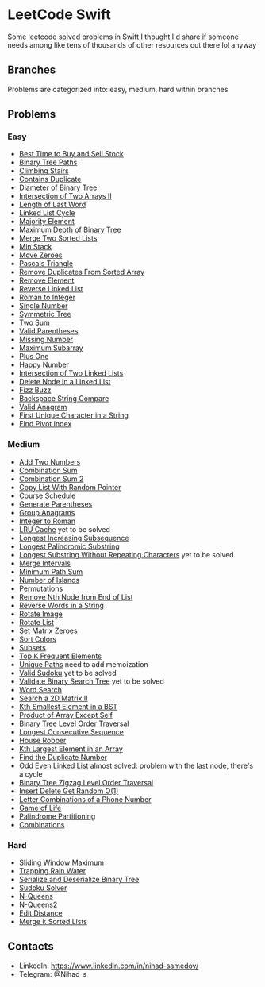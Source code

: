 # LeetCode Swift
Some leetcode solved problems in Swift I thought I'd share if someone needs among like tens of thousands of other resources out there lol anyway

## Branches
Problems are categorized into: easy, medium, hard within branches

## Problems
### Easy
* [Best Time to Buy and Sell Stock](https://github.com/N-ihad/LeetCode-Swift/tree/easy/BestTimeToBuyAndSellStock)
* [Binary Tree Paths](https://github.com/N-ihad/LeetCode-Swift/tree/easy/BinaryTreePaths)
* [Climbing Stairs](https://github.com/N-ihad/LeetCode-Swift/tree/easy/ClimbingStairs)
* [Contains Duplicate](https://github.com/N-ihad/LeetCode-Swift/tree/easy/ContainsDuplicate)
* [Diameter of Binary Tree](https://github.com/N-ihad/LeetCode-Swift/tree/easy/DiameterOfBinaryTree)
* [Intersection of Two Arrays II](https://github.com/N-ihad/LeetCode-Swift/tree/easy/IntersectionOfTwoArraysII)
* [Length of Last Word](https://github.com/N-ihad/LeetCode-Swift/tree/easy/LengthOfLastWord)
* [Linked List Cycle](https://github.com/N-ihad/LeetCode-Swift/tree/easy/LinkedListCycle)
* [Majority Element](https://github.com/N-ihad/LeetCode-Swift/tree/easy/MajorityElement)
* [Maximum Depth of Binary Tree](https://github.com/N-ihad/LeetCode-Swift/tree/easy/MaximumDepthOfBinaryTree)
* [Merge Two Sorted Lists](https://github.com/N-ihad/LeetCode-Swift/tree/easy/MergeTwoSortedLists)
* [Min Stack](https://github.com/N-ihad/LeetCode-Swift/tree/easy/MinStack)
* [Move Zeroes](https://github.com/N-ihad/LeetCode-Swift/tree/easy/MoveZeroes)
* [Pascals Triangle](https://github.com/N-ihad/LeetCode-Swift/tree/easy/PascalsTriangle)
* [Remove Duplicates From Sorted Array](https://github.com/N-ihad/LeetCode-Swift/tree/easy/RemoveDuplicatesFromSortedArray)
* [Remove Element](https://github.com/N-ihad/LeetCode-Swift/tree/easy/RemoveElement)
* [Reverse Linked List](https://github.com/N-ihad/LeetCode-Swift/tree/easy/ReverseLinkedList)
* [Roman to Integer](https://github.com/N-ihad/LeetCode-Swift/tree/easy/RomanToInteger)
* [Single Number](https://github.com/N-ihad/LeetCode-Swift/tree/easy/SingleNumber)
* [Symmetric Tree](https://github.com/N-ihad/LeetCode-Swift/tree/easy/SymmetricTree)
* [Two Sum](https://github.com/N-ihad/LeetCode-Swift/tree/easy/TwoSum)
* [Valid Parentheses](https://github.com/N-ihad/LeetCode-Swift/tree/easy/ValidParentheses)
* [Missing Number](https://github.com/N-ihad/LeetCode-Swift/tree/easy/MissingNumber)
* [Maximum Subarray](https://github.com/N-ihad/LeetCode-Swift/tree/easy/MaximumSubarray)
* [Plus One](https://github.com/N-ihad/LeetCode-Swift/tree/easy/PlusOne)
* [Happy Number](https://github.com/N-ihad/LeetCode-Swift/tree/easy/HappyNumber)
* [Intersection of Two Linked Lists](https://github.com/N-ihad/LeetCode-Swift/tree/easy/IntersectionOfTwoLinkedLists)
* [Delete Node in a Linked List](https://github.com/N-ihad/LeetCode-Swift/tree/easy/DeleteNodeInALinkedList)
* [Fizz Buzz](https://github.com/N-ihad/LeetCode-Swift/tree/easy/FizzBuzz)
* [Backspace String Compare](https://github.com/N-ihad/LeetCode-Swift/tree/easy/BackspaceStringCompare)
* [Valid Anagram](https://github.com/N-ihad/LeetCode-Swift/tree/easy/ValidAnagram)
* [First Unique Character in a String](https://github.com/N-ihad/LeetCode-Swift/tree/easy/FirstUniqueCharacterInAString)
* [Find Pivot Index](https://github.com/N-ihad/LeetCode-Swift/tree/easy/FindPivotIndex)

### Medium
* [Add Two Numbers](https://github.com/N-ihad/LeetCode-Swift/tree/medium/AddTwoNumbers)
* [Combination Sum](https://github.com/N-ihad/LeetCode-Swift/tree/medium/CombinationSum)
* [Combination Sum 2](https://github.com/N-ihad/LeetCode-Swift/tree/medium/CombinationSum2)
* [Copy List With Random Pointer](https://github.com/N-ihad/LeetCode-Swift/tree/medium/CopyListWithRandomPointer)
* [Course Schedule](https://github.com/N-ihad/LeetCode-Swift/tree/medium/CourseSchedule)
* [Generate Parentheses](https://github.com/N-ihad/LeetCode-Swift/tree/medium/GenerateParentheses)
* [Group Anagrams](https://github.com/N-ihad/LeetCode-Swift/tree/medium/GroupAnagrams)
* [Integer to Roman](https://github.com/N-ihad/LeetCode-Swift/tree/medium/IntegerToRoman)
* [LRU Cache](https://github.com/N-ihad/LeetCode-Swift/tree/medium/LRUCache) yet to be solved
* [Longest Increasing Subsequence](https://github.com/N-ihad/LeetCode-Swift/tree/medium/LongestIncreasingSubsequence)
* [Longest Palindromic Substring](https://github.com/N-ihad/LeetCode-Swift/tree/medium/LongestPalindromicSubstring)
* [Longest Substring Without Repeating Characters](https://github.com/N-ihad/LeetCode-Swift/tree/medium/LongestSubstringWithoutRepeatingCharacters) yet to be solved
* [Merge Intervals](https://github.com/N-ihad/LeetCode-Swift/tree/medium/MergeIntervals)
* [Minimum Path Sum](https://github.com/N-ihad/LeetCode-Swift/tree/medium/MinimumPathSum)
* [Number of Islands](https://github.com/N-ihad/LeetCode-Swift/tree/medium/NumberOfIslands)
* [Permutations](https://github.com/N-ihad/LeetCode-Swift/tree/medium/Permutations)
* [Remove Nth Node from End of List](https://github.com/N-ihad/LeetCode-Swift/tree/medium/RemoveNthNodeFromEndOfList)
* [Reverse Words in a String](https://github.com/N-ihad/LeetCode-Swift/tree/medium/ReverseWordsInAString)
* [Rotate Image](https://github.com/N-ihad/LeetCode-Swift/tree/medium/RotateImage)
* [Rotate List](https://github.com/N-ihad/LeetCode-Swift/tree/medium/RotateList)
* [Set Matrix Zeroes](https://github.com/N-ihad/LeetCode-Swift/tree/medium/SetMatrixZeroes)
* [Sort Colors](https://github.com/N-ihad/LeetCode-Swift/tree/medium/SortColors)
* [Subsets](https://github.com/N-ihad/LeetCode-Swift/tree/medium/Subsets)
* [Top K Frequent Elements](https://github.com/N-ihad/LeetCode-Swift/tree/medium/TopKFrequentElements)
* [Unique Paths](https://github.com/N-ihad/LeetCode-Swift/tree/medium/UniquePaths) need to add memoization
* [Valid Sudoku](https://github.com/N-ihad/LeetCode-Swift/tree/medium/ValidSudoku) yet to be solved
* [Validate Binary Search Tree](https://github.com/N-ihad/LeetCode-Swift/tree/medium/ValidateBinarySearchTree) yet to be solved
* [Word Search](https://github.com/N-ihad/LeetCode-Swift/tree/medium/WordSearch)
* [Search a 2D Matrix II](https://github.com/N-ihad/LeetCode-Swift/tree/medium/SearchA2DMatrixII)
* [Kth Smallest Element in a BST](https://github.com/N-ihad/LeetCode-Swift/tree/medium/KthSmallestElementInABST)
* [Product of Array Except Self](https://github.com/N-ihad/LeetCode-Swift/tree/medium/ProductOfArrayExceptSelf)
* [Binary Tree Level Order Traversal](https://github.com/N-ihad/LeetCode-Swift/tree/medium/BinaryTreeLevelOrderTraversal)
* [Longest Consecutive Sequence](https://github.com/N-ihad/LeetCode-Swift/tree/medium/LongestConsecutiveSequence)
* [House Robber](https://github.com/N-ihad/LeetCode-Swift/tree/medium/HouseRobber)
* [Kth Largest Element in an Array](https://github.com/N-ihad/LeetCode-Swift/tree/medium/KthLargestElementInAnArray)
* [Find the Duplicate Number](https://github.com/N-ihad/LeetCode-Swift/tree/medium/FindTheDuplicateNumber)
* [Odd Even Linked List](https://github.com/N-ihad/LeetCode-Swift/tree/medium/OddEvenLinkedList) almost solved: problem with the last node, there's a cycle
* [Binary Tree Zigzag Level Order Traversal](https://github.com/N-ihad/LeetCode-Swift/tree/medium/BinaryTreeZigzagLevelOrderTraversal)
* [Insert Delete Get Random O(1)](https://github.com/N-ihad/LeetCode-Swift/tree/medium/InsertDeleteGetRandomO(1))
* [Letter Combinations of a Phone Number](https://github.com/N-ihad/LeetCode-Swift/tree/medium/LetterCombinationsOfAPhoneNumber)
* [Game of Life](https://github.com/N-ihad/LeetCode-Swift/tree/medium/GameOfLife)
* [Palindrome Partitioning](https://github.com/N-ihad/LeetCode-Swift/tree/medium/PalindromePartitioning)
* [Combinations](https://github.com/N-ihad/LeetCode-Swift/tree/medium/Combinations)

### Hard
* [Sliding Window Maximum](https://github.com/N-ihad/LeetCode-Swift/tree/hard/SlidingWindowMaximum)
* [Trapping Rain Water](https://github.com/N-ihad/LeetCode-Swift/tree/hard/TrappingRainWater)
* [Serialize and Deserialize Binary Tree](https://github.com/N-ihad/LeetCode-Swift/tree/hard/SerializeAndDeserializeBinaryTree)
* [Sudoku Solver](https://github.com/N-ihad/LeetCode-Swift/tree/hard/SudokuSolver)
* [N-Queens](https://github.com/N-ihad/LeetCode-Swift/tree/hard/N-Queens)
* [N-Queens2](https://github.com/N-ihad/LeetCode-Swift/tree/hard/N-Queens2)
* [Edit Distance](https://github.com/N-ihad/LeetCode-Swift/tree/hard/EditDistance)
* [Merge k Sorted Lists](https://github.com/N-ihad/LeetCode-Swift/tree/hard/Merge-k-SortedLists)

## Contacts
* LinkedIn: https://www.linkedin.com/in/nihad-samedov/
* Telegram: @Nihad_s
